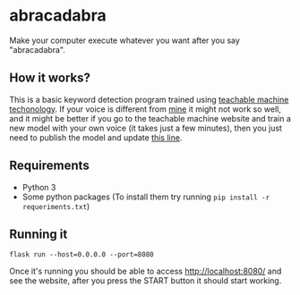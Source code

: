 # abracadabra
Make your computer execute whatever you want after you say "abracadabra".

## How it works?

This is a basic keyword detection program trained using [teachable machine techonology](https://teachablemachine.withgoogle.com/). If your voice is different from [mine](https://github.com/mathigatti/abracadabra/blob/main/data/1.wav) it might not work so well, and it might be better if you go to the teachable machine website and train a new model with your own voice (it takes just a few minutes), then you just need to publish the model and update [this line](https://github.com/mathigatti/abracadabra/blob/main/templates/index.html#L12).

## Requirements

- Python 3
- Some python packages (To install them try running `pip install -r requeriments.txt`)

## Running it

```
flask run --host=0.0.0.0 --port=8080
```

Once it's running you should be able to access [http://localhost:8080/](http://localhost:8080/) and see the website, after you press the START button it should start working.
